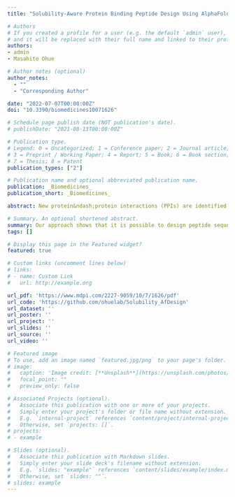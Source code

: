 ```yaml
---
title: "Solubility-Aware Protein Binding Peptide Design Using AlphaFold"

# Authors
# If you created a profile for a user (e.g. the default `admin` user), write the username (folder name) here 
# and it will be replaced with their full name and linked to their profile.
authors:
- admin
- Masahito Ohue

# Author notes (optional)
author_notes:
  - ""
  - "Corresponding Author"

date: "2022-07-07T00:00:00Z"
doi: "10.3390/biomedicines10071626"

# Schedule page publish date (NOT publication's date).
# publishDate: "2021-08-13T00:00:00Z"

# Publication type.
# Legend: 0 = Uncategorized; 1 = Conference paper; 2 = Journal article;
# 3 = Preprint / Working Paper; 4 = Report; 5 = Book; 6 = Book section;
# 7 = Thesis; 8 = Patent
publication_types: ["2"]

# Publication name and optional abbreviated publication name.
publication: _Biomedicines_
publication_short: _Biomedicines_

abstract: New protein&ndash;protein interactions (PPIs) are identified, but PPIs have different physicochemical properties compared with conventional targets, making it difficult to use small molecules. Peptides offer a new modality to target PPIs, but designing appropriate peptide sequences by computation is challenging. Recently, AlphaFold and RoseTTAFold have made it possible to predict protein structures from amino acid sequences with ultra-high accuracy, enabling de novo protein design. We designed peptides likely to have PPI as the target protein using the &ldquo;binder hallucination&rdquo; protocol of AfDesign, a de novo protein design method using AlphaFold. However, the solubility of the peptides tended to be low. Therefore, we designed a solubility loss function using solubility indices for amino acids and developed a solubility-aware AfDesign binder hallucination protocol. The peptide solubility in sequences designed using the new protocol increased with the weight of the solubility loss function; moreover, they captured the characteristics of the solubility indices. Moreover, the new protocol sequences tended to have higher affinity than random or single residue substitution sequences when evaluated by docking binding affinity. Our approach shows that it is possible to design peptide sequences that can bind to the interface of PPI while controlling solubility.

# Summary. An optional shortened abstract.
summary: Our approach shows that it is possible to design peptide sequences that can bind to the interface of PPI while controlling solubility. Code and easy-to-use environment on Google Colaboratory of solubility-aware AfDesign binder hallucination protocol are available at https://github.com/ohuelab/Solubility_AfDesign
tags: []

# Display this page in the Featured widget?
featured: true

# Custom links (uncomment lines below)
# links:
# - name: Custom Link
#   url: http://example.org

url_pdf: 'https://www.mdpi.com/2227-9059/10/7/1626/pdf'
url_code: 'https://github.com/ohuelab/Solubility_AfDesign'
url_dataset: ''
url_poster: ''
url_project: ''
url_slides: ''
url_source: ''
url_video: ''

# Featured image
# To use, add an image named `featured.jpg/png` to your page's folder. 
# image:
#   caption: 'Image credit: [**Unsplash**](https://unsplash.com/photos/pLCdAaMFLTE)'
#   focal_point: ""
#   preview_only: false

# Associated Projects (optional).
#   Associate this publication with one or more of your projects.
#   Simply enter your project's folder or file name without extension.
#   E.g. `internal-project` references `content/project/internal-project/index.md`.
#   Otherwise, set `projects: []`.
# projects:
# - example

# Slides (optional).
#   Associate this publication with Markdown slides.
#   Simply enter your slide deck's filename without extension.
#   E.g. `slides: "example"` references `content/slides/example/index.md`.
#   Otherwise, set `slides: ""`.
# slides: example
---
```


<!-- {{% callout note %}}
Click the *Cite* button above to demo the feature to enable visitors to import publication metadata into their reference management software.
{{% /callout %}}

{{% callout note %}}
Create your slides in Markdown - click the *Slides* button to check out the example.
{{% /callout %}}

Supplementary notes can be added here, including [code, math, and images](https://wowchemy.com/docs/writing-markdown-latex/). -->
